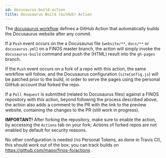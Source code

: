 ```yaml
---
id: docusaurus-build-action
title: Docusaurus Build (GitHub) Action
---
```


The [docusaurus workflow](.github/workflows/docusaurus.yml) defines a GitHub Action that automatically builds the Docusaurus website after any commit.

If a `Push` event occurs on the a Docusaurus file (`website/**`, `docs/**` or `docusaurus.yml`) on a FINOS master branch, the action will simply invoke the `docusaurus-build` command and push the (HTML) result into the `gh-pages` branch.

If the `Push` event occurs on a fork of a repo with this action, the same workflow will follow, and the Docusaurus configuration (`siteConfig.js`) will be patched prior to the build, in order to serve the pages using the personal GitHub account that forked the repo.

If a `Pull Request` is submitted (related to Docusaurus files) against a FINOS repository with this action, beyond following the process described above, the action also adds a comment to the PR with the link to the preview website, containing the changes to the PR (still work in progress).

**IMPORTANT!** After forking the repository, make sure to enable the action, by accessing the `Actions` tab on your fork; Actions of forked repos are not enabled by default for security reasons.

No other configuration is needed (no Personal Tokens, as done in Travis CI), this should work out of the box; you can track builds on https://github.com/maoo/finos-fo/actions .